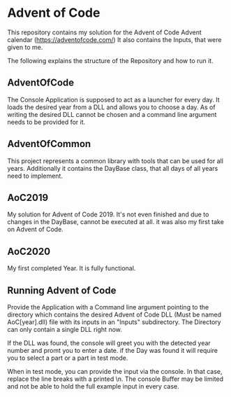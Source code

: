 # Advent of Code
This repository contains my solution for the Advent of Code Advent calendar (https://adventofcode.com/) It also contains the Inputs, that were given to me.

The following explains the structure of the Repository and how to run it.

## AdventOfCode
The Console Application is supposed to act as a launcher for every day.
It loads the desired year from a DLL and allows you to choose a day.
As of writing the desired DLL cannot be chosen and a command line argument needs to be provided for it.

## AdventOfCommon
This project represents a common library with tools that can be used for all years.
Additionally it contains the DayBase class, that all days of all years need to implement.

## AoC2019
My solution for Advent of Code 2019. It's not even finished and due to changes in the DayBase, cannot be executed at all.
it was also my first take on Advent of Code.

## AoC2020
My first completed Year. It is fully functional.

## Running Advent of Code
Provide the Application with a Command line argument pointing to the directory which contains the desired Advent of Code DLL (Must be named AoC[year].dll) file with its inputs in an "Inputs" subdirectory.
The Directory can only contain a single DLL right now.

If the DLL was found, the console will greet you with the detected year number and promt you to enter a date. if the Day was found it will require you to select a part or a part in test mode.

When in test mode, you can provide the input via the console. In that case, replace the line breaks with a printed \n.
The console Buffer may be limited and not be able to hold the full example input in every case.
